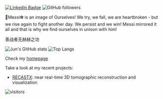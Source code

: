 [![Linkedin Badge](https://img.shields.io/badge/-zhujun-blue?style=flat-square&logo=Linkedin&logoColor=white&link=https://www.linkedin.com/in/jun-zhu-0bb51782/)](https://www.linkedin.com/in/jun-zhu-0bb51782/)
![GitHub followers](https://img.shields.io/github/followers/zhujun98?label=Follow&style=social)

:crown:Messi:soccer: is an image of Ourselves! We try, we fall, we are heartbroken - but we rise again to fight another day. We persist and we win! Messi mirrored it all and that is why we find ourselves in unison with him!

善战者无赫赫之功

![Jun's GitHub stats](https://github-readme-stats-sable-phi-28.vercel.app/api?username=zhujun98&show_icons=true&line_height=20&card_width=400)
![Top Langs](https://github-readme-stats-sable-phi-28.vercel.app/api/top-langs/?username=zhujun98&langs_count=6&card_width=250&count_private=true&layout=compact&hide=CMake,Jupyter%20Notebook,R,HTML,CSS,Dockerfile,GLSL,Tex,shell,vim%20script,starlark)

Check my [homepage](https://zhujun98.github.io/)

Take a look at my recent projects:
- [RECASTX](https://zhujun98.github.io/recastx/): near real-time 3D tomographic reconstruction and visualization

<!-- Optional Visitors badge: -->
![visitors](https://visitor-badge.laobi.icu/badge?page_id=zhujun98.zhujun98)

<br />

